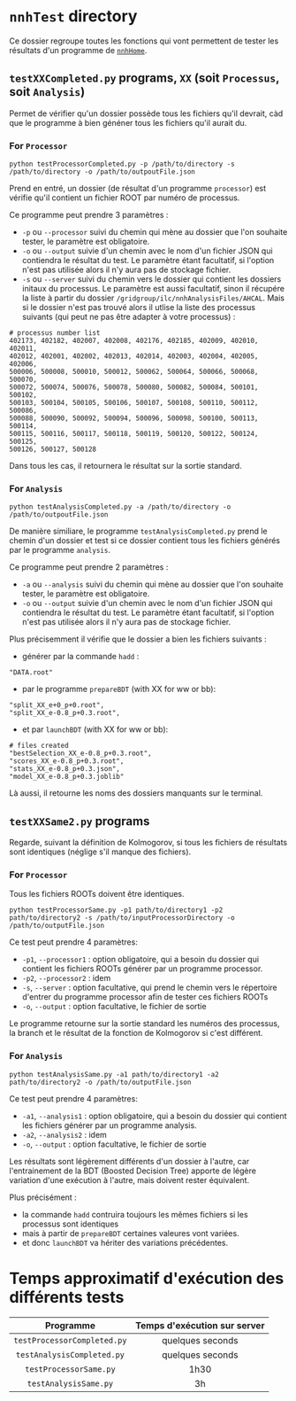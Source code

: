 # `nnhTest` directory

Ce dossier regroupe toutes les fonctions qui vont permettent de tester les résultats d'un programme de [`nnhHome`](../nnhHome).

## `testXXCompleted.py` programs, `XX` (soit `Processus`, soit `Analysis`)
Permet de vérifier qu'un dossier possède tous les fichiers qu'il devrait, càd que le programme à bien généner tous les fichiers qu'il aurait du.

### For `Processor`

```
python testProcessorCompleted.py -p /path/to/directory -s /path/to/directory -o /path/to/outpoutFile.json
```
Prend en entré, un dossier (de résultat d'un programme `processor`) est vérifie qu'il contient un fichier ROOT par numéro de processus.

Ce programme peut prendre 3 paramètres :
- `-p` ou `--processor`  suivi du chemin qui mène au dossier que l'on souhaite tester, le paramètre est obligatoire.
- `-o` ou `--output` suivie d'un chemin avec le nom d'un fichier JSON qui contiendra le résultat du test. Le paramètre étant facultatif, si l'option n'est pas utilisée alors il n'y aura pas de stockage fichier.
- `-s` ou `--server` suivi du chemin vers le dossier qui contient les dossiers initaux du processus. Le paramètre est aussi facultatif, sinon il récupére la liste à partir du dossier `/gridgroup/ilc/nnhAnalysisFiles/AHCAL`. Mais si le dossier n'est pas trouvé alors il utlise la liste des processus suivants (qui peut ne pas être adapter à votre processus) :
```
# processus number list
402173, 402182, 402007, 402008, 402176, 402185, 402009, 402010, 402011, 
402012, 402001, 402002, 402013, 402014, 402003, 402004, 402005, 402006, 
500006, 500008, 500010, 500012, 500062, 500064, 500066, 500068, 500070, 
500072, 500074, 500076, 500078, 500080, 500082, 500084, 500101, 500102, 
500103, 500104, 500105, 500106, 500107, 500108, 500110, 500112, 500086, 
500088, 500090, 500092, 500094, 500096, 500098, 500100, 500113, 500114, 
500115, 500116, 500117, 500118, 500119, 500120, 500122, 500124, 500125, 
500126, 500127, 500128
```
Dans tous les cas, il retournera le résultat sur la sortie standard.

### For `Analysis`

```
python testAnalysisCompleted.py -a /path/to/directory -o /path/to/outpoutFile.json
```

De manière similiare, le programme `testAnalysisCompleted.py` prend le chemin d'un dossier et 
test si ce dossier contient tous les fichiers générés par le programme `analysis`.

Ce programme peut prendre 2 paramètres :
- `-a` ou `--analysis`  suivi du chemin qui mène au dossier que l'on souhaite tester, le paramètre est obligatoire.
- `-o` ou `--output` suivie d'un chemin avec le nom d'un fichier JSON qui contiendra le résultat du test. Le paramètre étant facultatif, si l'option n'est pas utilisée alors il n'y aura pas de stockage fichier.

Plus précisemment il vérifie que le dossier a bien les fichiers suivants :
- générer par la commande `hadd` : 
```
"DATA.root"
```
- par le programme `prepareBDT` (with XX for ww or bb):
```
"split_XX_e+0_p+0.root",
"split_XX_e-0.8_p+0.3.root",
```
- et par `launchBDT` (with XX for ww or bb):
```
# files created 
"bestSelection_XX_e-0.8_p+0.3.root", 
"scores_XX_e-0.8_p+0.3.root",
"stats_XX_e-0.8_p+0.3.json",
"model_XX_e-0.8_p+0.3.joblib"
```
Là aussi, il retourne les noms des dossiers manquants sur le terminal.

## `testXXSame2.py` programs
Regarde, suivant la définition de Kolmogorov, si tous les fichiers de résultats sont identiques (néglige s'il manque des fichiers).

### For `Processor`
Tous les fichiers ROOTs doivent être identiques.
```
python testProcessorSame.py -p1 path/to/directory1 -p2 path/to/directory2 -s /path/to/inputProcessorDirectory -o /path/to/outputFile.json
```
Ce test peut prendre 4 paramètres:
- `-p1`, `--processor1` : option obligatoire, qui a besoin du dossier qui contient les fichiers ROOTs générer par un programme processor.
- `-p2`, `--processor2` : idem
- `-s`, `--server` : option facultative, qui prend le chemin vers le répertoire d'entrer du programme processor afin de tester ces fichiers ROOTs
- `-o`, `--output` : option facultative, le fichier de sortie 

Le programme retourne sur la sortie standard les numéros des processus, la branch et le résultat de la fonction de Kolmogorov si c'est différent.

### For `Analysis`
```
python testAnalysisSame.py -a1 path/to/directory1 -a2 path/to/directory2 -o /path/to/outputFile.json
```
Ce test peut prendre 4 paramètres:
- `-a1`, `--analysis1` : option obligatoire, qui a besoin du dossier qui contient les fichiers générer par un programme analysis.
- `-a2`, `--analysis2` : idem
- `-o`, `--output` : option facultative, le fichier de sortie 

Les résultats sont légèrement différents d'un dossier à l'autre, car l'entrainement de la BDT (Boosted Decision Tree) apporte de légère variation d'une exécution à l'autre, mais doivent rester équivalent.

Plus précisément :
- la commande `hadd` contruira toujours les mêmes fichiers si les processus sont identiques
- mais à partir de `prepareBDT` certaines valeures vont variées.
- et donc `launchBDT` va hériter des variations précédentes.

# Temps approximatif d'exécution des différents tests

| Programme | Temps d'exécution sur server | 
| :---: | :---: |
| `testProcessorCompleted.py` | quelques seconds |
| `testAnalysisCompleted.py` | quelques seconds |
| `testProcessorSame.py` | 1h30 |
| `testAnalysisSame.py` | 3h |
